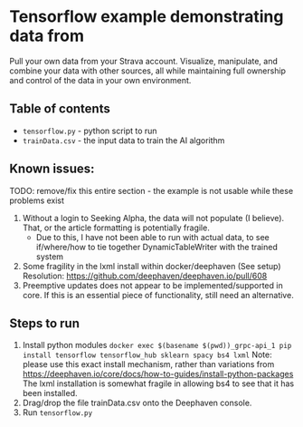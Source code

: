 # Tensorflow example demonstrating data from 

Pull your own data from your Strava account. Visualize, manipulate, and combine your data with other sources, all while maintaining full ownership and control of the data in your own environment.

## Table of contents
* `tensorflow.py` - python script to run
* `trainData.csv` - the input data to train the AI algorithm

## Known issues:
TODO: remove/fix this entire section - the example is not usable while these problems exist
1. Without a login to Seeking Alpha, the data will not populate (I believe). That, or the article formatting is potentially fragile.
   * Due to this, I have not been able to run with actual data, to see if/where/how to tie together DynamicTableWriter with the trained system
1. Some fragility in the lxml install within docker/deephaven (See setup) Resolution: https://github.com/deephaven/deephaven.io/pull/608
1. Preemptive updates does not appear to be implemented/supported in core. If this is an essential piece of functionality, still need an alternative.

## Steps to run
1. Install python modules
   `docker exec $(basename $(pwd))_grpc-api_1 pip install tensorflow tensorflow_hub sklearn spacy bs4 lxml`
   Note: please use this exact install mechanism, rather than variations from https://deephaven.io/core/docs/how-to-guides/install-python-packages
   The lxml installation is somewhat fragile in allowing bs4 to see that it has been installed.
1. Drag/drop the file trainData.csv onto the Deephaven console.
1. Run `tensorflow.py`




